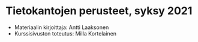 # Tietokantojen perusteet, syksy 2021

* Materiaalin kirjoittaja: Antti Laaksonen
* Kurssisivuston toteutus: Milla Kortelainen
